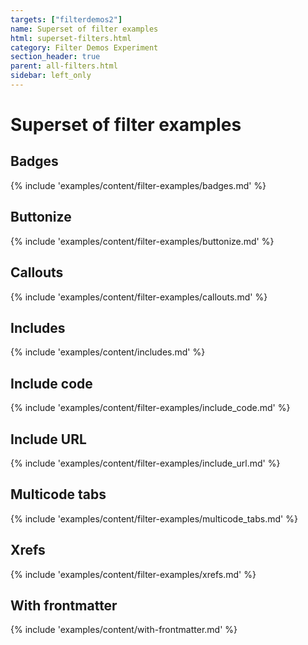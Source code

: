 ```yaml
---
targets: ["filterdemos2"]
name: Superset of filter examples
html: superset-filters.html
category: Filter Demos Experiment
section_header: true
parent: all-filters.html
sidebar: left_only
---
```


# Superset of filter examples

## Badges

{% include 'examples/content/filter-examples/badges.md' %}

## Buttonize

{% include 'examples/content/filter-examples/buttonize.md' %}

## Callouts

{% include 'examples/content/filter-examples/callouts.md' %}

## Includes

{% include  'examples/content/includes.md' %}

## Include code

{% include 'examples/content/filter-examples/include_code.md' %}

## Include URL

{% include 'examples/content/filter-examples/include_url.md' %}

## Multicode tabs

{% include 'examples/content/filter-examples/multicode_tabs.md' %}

## Xrefs


{% include 'examples/content/filter-examples/xrefs.md' %}


## With frontmatter

{% include 'examples/content/with-frontmatter.md' %}
